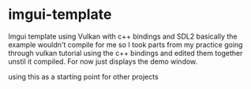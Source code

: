 # imgui-template
Imgui template using Vulkan with c++ bindings and SDL2
basically the example wouldn't compile for me so I took parts from my practice going through vulkan tutorial using the c++ bindings and edited them together unstil it compiled.
For now just displays the demo window.

using this as a starting point for other projects
